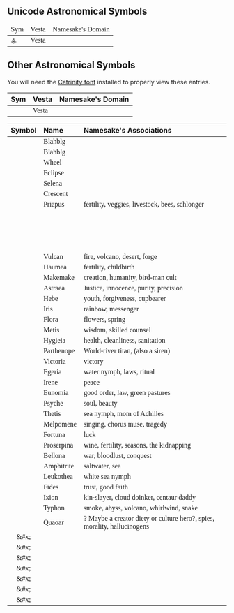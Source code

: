

<style>
td {font-family: Catrinity;}
</style>

## Unicode Astronomical Symbols

<table style="font: Catrinity">
    <thead>
    <tr>
        <td>Sym</td>
        <td>Vesta</td>
        <td>Namesake's Domain</td>
    </tr>
    </thead>
    <tr>
        <td>⚶</td>
        <td>Vesta</td>
        <td></td>
    </tr>
</table>



## Other Astronomical Symbols

You will need the [Catrinity font](http://catrinity-font.de/) installed to properly view these entries.

<table>
    <thead>
    <tr>
        <th>Sym</th>
        <th>Vesta</th>
        <th>Namesake's Domain</th>
    </tr>
    </thead>
    <tr>
        <td>&#xF5da; &#xF5da; </td>
        <td>Vesta</td>
        <td></td>
    </tr>
</table>

|Symbol|Name|Namesake's Associations|
|:-:|:--|:--|
| &#xF5BB; | Blahblg|  |
| &#xF89A; | Blahblg|  |
| &#xF5D0; | Wheel |  |
| &#xF5D1; | Eclipse |  |
| &#xF5D2; | Selena |  |
| &#xF5D3; | Crescent |  |
| &#xF5D4; | Priapus | fertility, veggies, livestock, bees, schlonger |
| &#xF5D5; |  |  |
| &#xF5D6; |  |  |
| &#xF5D7; |  |  |
| &#xF5D8; |  |  |
| &#xF5D9; | Vulcan | fire, volcano, desert, forge |
| &#xF5DA; | Haumea | fertility, childbirth |
| &#xF5DB; | Makemake | creation, humanity, bird-man cult |
| &#xF5DC; | Astraea | Justice, innocence, purity, precision |
| &#xF5DD; | Hebe | youth, forgiveness, cupbearer |
| &#xF5DE; | Iris | rainbow, messenger |
| &#xF5DF; | Flora | flowers, spring |
| &#xF5E0; | Metis | wisdom, skilled counsel |
| &#xF5E1; | Hygieia | health, cleanliness, sanitation |
| &#xF5E2; | Parthenope | World-river titan, (also a siren) |
| &#xF5E3; | Victoria | victory |
| &#xF5E4; | Egeria | water nymph, laws, ritual |
| &#xF5E5; | Irene | peace |
| &#xF5E6; | Eunomia | good order, law, green pastures |
| &#xF5E7; | Psyche | soul, beauty |
| &#xF5E8; | Thetis | sea nymph, mom of Achilles |
| &#xF5E9; | Melpomene | singing, chorus muse, tragedy |
| &#xF5EA; | Fortuna | luck |
| &#xF5EB; | Proserpina | wine, fertility, seasons, the kidnapping |
| &#xF5EC; | Bellona | war, bloodlust, conquest |
| &#xF5ED; | Amphitrite | saltwater, sea |
| &#xF5EE; | Leukothea | white sea nymph |
| &#xF5EF; | Fides | trust, good faith |
| &#xF5F1; | Ixion | kin-slayer, cloud doinker, centaur daddy |
| &#xF5F2; | Typhon | smoke, abyss, volcano, whirlwind, snake |
| &#xF5F3; | Quaoar | ? Maybe a creator diety or culture hero?, spies, morality, hallucinogens |
| &#x; |  |  |
| &#x; |  |  |
| &#x; |  |  |
| &#x; |  |  |
| &#x; |  |  |
| &#x; |  |  |
| &#x; |  |  |
